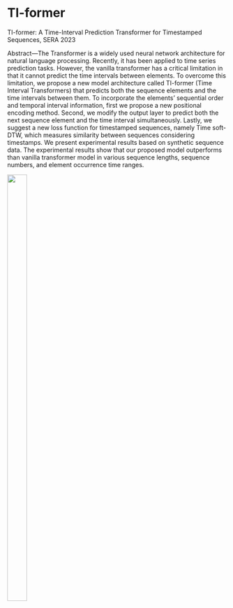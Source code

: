 # TI-former
TI-former: A Time-Interval Prediction Transformer for Timestamped Sequences, SERA 2023

Abstract—The Transformer is a widely used neural network architecture for natural language processing. Recently, it has been applied to time series prediction tasks. However, the vanilla transformer has a critical limitation in that it cannot predict the time intervals between elements. To overcome this limitation, we propose a new model architecture called TI-former (Time Interval Transformers) that predicts both the sequence elements and the time intervals between them. To incorporate the elements’ sequential order and temporal interval information, first we propose a new positional encoding method. Second, we modify the output layer to predict both the next sequence element and the time interval simultaneously. Lastly, we suggest a new loss function for timestamped sequences, namely Time soft-DTW, which measures similarity between sequences considering timestamps. We present experimental results based on synthetic sequence data. The experimental results show that our proposed model outperforms than vanilla transformer model in various sequence lengths, sequence numbers, and element occurrence time ranges.

<img src = https://github.com/hyewon0323/TI-former/assets/85382585/8f7f1efc-59f8-4a2a-a732-971011b826e5 width="30%" height="50%">
